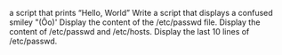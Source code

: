 a script that prints “Hello, World”
Write a script that displays a confused smiley "(Ôo)'
Display the content of the /etc/passwd file.
Display the content of /etc/passwd and /etc/hosts.
Display the last 10 lines of /etc/passwd.
